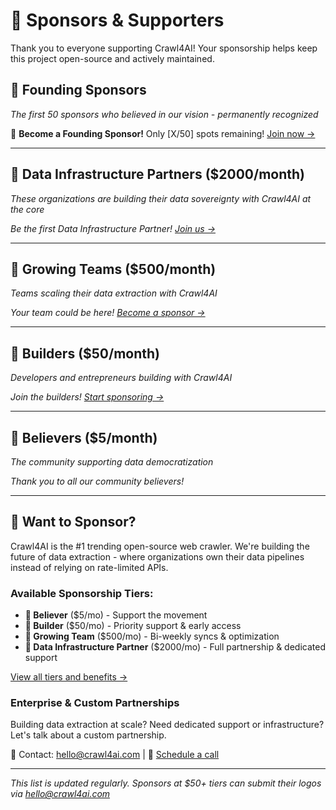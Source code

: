 # 💖 Sponsors & Supporters

Thank you to everyone supporting Crawl4AI! Your sponsorship helps keep this project open-source and actively maintained.

## 👑 Founding Sponsors
*The first 50 sponsors who believed in our vision - permanently recognized*

<!-- Founding sponsors will be listed here with special recognition -->
🎉 **Become a Founding Sponsor!** Only [X/50] spots remaining! [Join now →](https://github.com/sponsors/unclecode)

---

## 🏢 Data Infrastructure Partners ($2000/month)
*These organizations are building their data sovereignty with Crawl4AI at the core*

<!-- Data Infrastructure Partners will be listed here -->
*Be the first Data Infrastructure Partner! [Join us →](https://github.com/sponsors/unclecode)*

---

## 💼 Growing Teams ($500/month)
*Teams scaling their data extraction with Crawl4AI*

<!-- Growing Teams will be listed here -->
*Your team could be here! [Become a sponsor →](https://github.com/sponsors/unclecode)*

---

## 🚀 Builders ($50/month)
*Developers and entrepreneurs building with Crawl4AI*

<!-- Builders will be listed here -->
*Join the builders! [Start sponsoring →](https://github.com/sponsors/unclecode)*

---

## 🌱 Believers ($5/month)
*The community supporting data democratization*

<!-- Believers will be listed here -->
*Thank you to all our community believers!*

---

## 🤝 Want to Sponsor?

Crawl4AI is the #1 trending open-source web crawler. We're building the future of data extraction - where organizations own their data pipelines instead of relying on rate-limited APIs.

### Available Sponsorship Tiers:
- **🌱 Believer** ($5/mo) - Support the movement
- **🚀 Builder** ($50/mo) - Priority support & early access
- **💼 Growing Team** ($500/mo) - Bi-weekly syncs & optimization
- **🏢 Data Infrastructure Partner** ($2000/mo) - Full partnership & dedicated support

[View all tiers and benefits →](https://github.com/sponsors/unclecode)

### Enterprise & Custom Partnerships

Building data extraction at scale? Need dedicated support or infrastructure? Let's talk about a custom partnership.

📧 Contact: [hello@crawl4ai.com](mailto:hello@crawl4ai.com) | 📅 [Schedule a call](https://calendar.app.google/rEpvi2UBgUQjWHfJ9)

---

*This list is updated regularly. Sponsors at $50+ tiers can submit their logos via [hello@crawl4ai.com](mailto:hello@crawl4ai.com)*